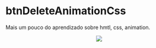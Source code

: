 # btnDeleteAnimationCss

Mais um pouco do aprendizado sobre hmtl, css, animation.

<p align="center">
  <img src="https://github.com/TornadoZer0/btnDeleteAnimationCss/blob/main/ezgif.com-gif-maker.gif"
</p>
